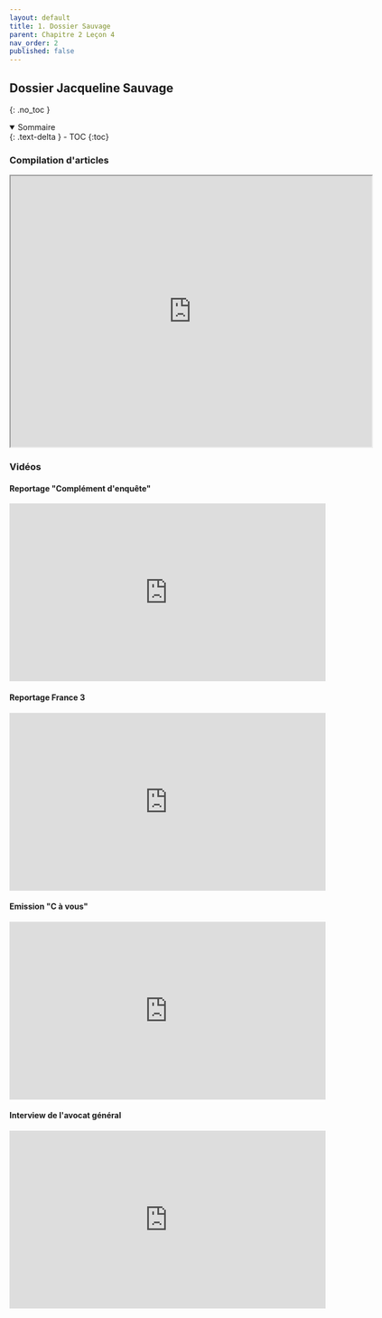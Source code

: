 ```yaml
---
layout: default
title: 1. Dossier Sauvage
parent: Chapitre 2 Leçon 4
nav_order: 2
published: false
---
```

## Dossier Jacqueline Sauvage
{: .no_toc }

<details open markdown="block">
  <summary>
    Sommaire
  </summary>
  {: .text-delta }
- TOC
{:toc}
</details>

### Compilation d'articles

<iframe src="https://drive.google.com/file/d/1JQtFMbuEgfw7V1OXKeoCKhZu9vV9mCT4/preview" width="640" height="480" allow="autoplay"></iframe>

### Vidéos

#### **Reportage "Complément d'enquête"**  

<iframe width="560" height="315" src="https://www.youtube.com/embed/noV-efSYzfc?si=TbQbn04D6kY00GER" title="YouTube video player" frameborder="0" allow="accelerometer; autoplay; clipboard-write; encrypted-media; gyroscope; picture-in-picture; web-share" allowfullscreen></iframe>

#### **Reportage France 3**

<iframe width="560" height="315" src="https://www.youtube.com/embed/Y99yYMSnxqM?si=K-E-3vOACERt2wt6" title="YouTube video player" frameborder="0" allow="accelerometer; autoplay; clipboard-write; encrypted-media; gyroscope; picture-in-picture; web-share" allowfullscreen></iframe>

#### **Emission "C à vous"**

<iframe width="560" height="315" src="https://www.youtube.com/embed/nnbAc7jYFYE?si=rB6GVcc5vMVKUsB1" title="YouTube video player" frameborder="0" allow="accelerometer; autoplay; clipboard-write; encrypted-media; gyroscope; picture-in-picture; web-share" allowfullscreen></iframe>

#### **Interview de l'avocat général**

<iframe width="560" height="315" src="https://www.youtube.com/embed/Mkel179THSY?si=P-Nl1sXL436nDzuI" title="YouTube video player" frameborder="0" allow="accelerometer; autoplay; clipboard-write; encrypted-media; gyroscope; picture-in-picture; web-share" allowfullscreen></iframe>


